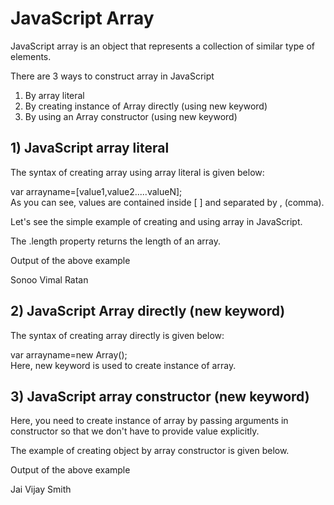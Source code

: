 # JavaScript Array
JavaScript array is an object that represents a collection of similar type of elements.

There are 3 ways to construct array in JavaScript

1. By array literal
2. By creating instance of Array directly (using new keyword)
3. By using an Array constructor (using new keyword)

## 1) JavaScript array literal
The syntax of creating array using array literal is given below:

var arrayname=[value1,value2.....valueN];  
As you can see, values are contained inside [ ] and separated by , (comma).

Let's see the simple example of creating and using array in JavaScript.

<script>  
var emp=["Sonoo","Vimal","Ratan"];  
for (i=0;i<emp.length;i++){  
document.write(emp[i] + "<br/>");  
}  
</script>  

  
 The .length property returns the length of an array.

Output of the above example

Sonoo
Vimal
Ratan
  
## 2) JavaScript Array directly (new keyword)
The syntax of creating array directly is given below:

var arrayname=new Array();  
Here, new keyword is used to create instance of array.

## 3) JavaScript array constructor (new keyword)
Here, you need to create instance of array by passing arguments in constructor so that we don't have to provide value explicitly.

The example of creating object by array constructor is given below.

<script>  
var emp=new Array("Jai","Vijay","Smith");  
for (i=0;i<emp.length;i++){  
document.write(emp[i] + "<br>");  
}  
</script>  
  
  Output of the above example

Jai
Vijay
Smith
  
  
